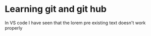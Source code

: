 # Learning git and git hub  


In VS code I have seen that the lorem pre existing text doesn't work properly 
